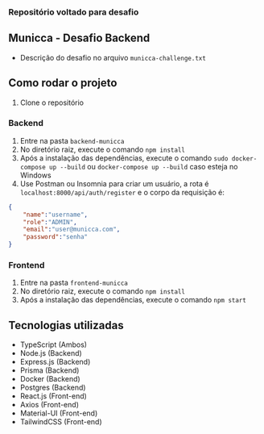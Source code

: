 ### Repositório voltado para desafio
## Municca - Desafio Backend
- Descrição do desafio no arquivo `municca-challenge.txt`

## Como rodar o projeto
1. Clone o repositório
### Backend
1. Entre na pasta `backend-municca`
2. No diretório raiz, execute o comando `npm install`
3. Após a instalação das dependências, execute o comando `sudo docker-compose up --build` ou `docker-compose up --build` caso esteja no Windows
4. Use Postman ou Insomnia para criar um usuário, a rota é `localhost:8000/api/auth/register` e o corpo da requisição é:
```json
{
    "name":"username",
    "role":"ADMIN",
    "email":"user@municca.com",
    "password":"senha"
}
```

### Frontend
1. Entre na pasta `frontend-municca`
2. No diretório raiz, execute o comando `npm install`
3. Após a instalação das dependências, execute o comando `npm start`

## Tecnologias utilizadas
- TypeScript (Ambos)
- Node.js (Backend)
- Express.js (Backend)
- Prisma (Backend)
- Docker (Backend)
- Postgres (Backend)
- React.js (Front-end)
- Axios (Front-end)
- Material-UI (Front-end)
- TailwindCSS (Front-end)
